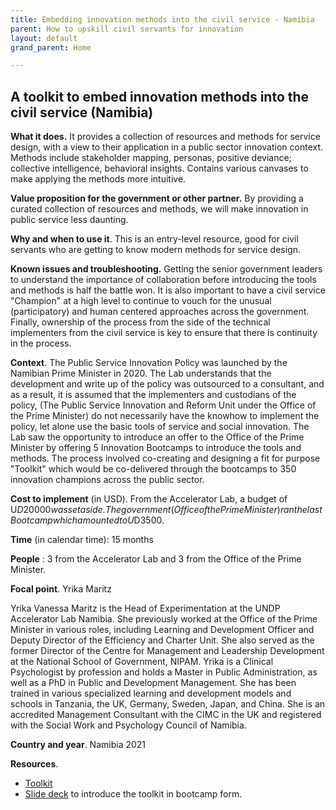 ```yaml
---
title: Embedding innovation methods into the civil service - Namibia
parent: How to upskill civil servants for innovation
layout: default
grand_parent: Home

---
```


## A toolkit to embed innovation methods into the civil service (Namibia)

**What it does.** It provides a collection of resources and methods for service design, with a view to their application in a public sector innovation context. Methods include stakeholder mapping, personas, positive deviance; collective intelligence, behavioral insights. Contains various canvases to make applying the methods more intuitive.

**Value proposition for the government or other partner.** By providing a curated collection of resources and methods, we will make innovation in public service less daunting.

**Why and when to use it**. This is an entry-level resource, good for civil servants who are getting to know modern methods for service design.

**Known issues and troubleshooting.** Getting the senior government leaders to understand the importance of collaboration before introducing the tools and methods is half the battle won. It is also important to have a civil service "Champion" at a high level to continue to vouch for the unusual (participatory) and human centered approaches across the government. Finally, ownership of the process from the side of the technical implementers from the civil service is key to ensure that there is continuity in the process.

**Context**. The Public Service Innovation Policy was launched by the Namibian Prime Minister in 2020. The Lab understands that the development and write up of the policy was outsourced to a consultant, and as a result, it is assumed that the implementers and custodians of the policy, (The Public Service Innovation and Reform Unit under the Office of the Prime Minister) do not necessarily have the knowhow to implement the policy, let alone use the basic tools of service and social innovation. The Lab saw the opportunity to introduce an offer to the Office of the Prime Minister by offering 5 Innovation Bootcamps to introduce the tools and methods. The process involved co-creating and designing a fit for purpose "Toolkit" which would be co-delivered through the bootcamps to 350 innovation champions across the public sector.

**Cost to implement** (in USD). From the Accelerator Lab, a budget of U$D20 000 was set aside. The government (Office of the Prime Minister) ran the last Bootcamp which amounted to U$D3500.

**Time** (in calendar time): 15 months

**People** : 3 from the Accelerator Lab and 3 from the Office of the Prime Minister.

**Focal point**. Yrika Maritz

Yrika Vanessa Maritz is the Head of Experimentation at the UNDP Accelerator Lab Namibia. She previously worked at the Office of the Prime Minister in various roles, including Learning and Development Officer and Deputy Director of the Efficiency and Charter Unit.  She also served as the former Director of the Centre for Management and Leadership Development at the National School of Government, NIPAM.  Yrika is a Clinical Psychologist by profession and holds a Master in Public Administration, as well as a PhD in Public and Development Management.  She has been trained in various specialized learning and development models and schools in Tanzania, the UK, Germany, Sweden, Japan, and China. She is an accredited Management Consultant with the CIMC in the UK and registered with the Social Work and Psychology Council of Namibia.

**Country and year**. Namibia 2021

**Resources**.

- [Toolkit](https://undp.sharepoint.com/:p:/s/AcceleratorLabsNetwork/EQb7Zf9hJLtJm-x97XtGhC0BCQcJqQw6JMDa1HQs_TJ1Wg?e=iBszHV)
- [Slide deck](https://undp.sharepoint.com/:p:/s/AcceleratorLabsNetwork/EQb7Zf9hJLtJm-x97XtGhC0BCQcJqQw6JMDa1HQs_TJ1Wg?e=teT6fJ) to introduce the toolkit in bootcamp form.
